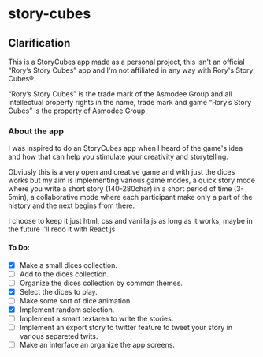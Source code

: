 # story-cubes

## Clarification
This is a StoryCubes app made as a personal project, this isn't an official “Rory’s Story Cubes” app and I'm not affiliated in any way with Rory's Story Cubes®.

“Rory’s Story Cubes” is the trade mark of the Asmodee Group and all intellectual property rights in the name, trade mark and game “Rory’s Story Cubes” is the property of Asmodee Group.

### About the app

I was inspired to do an StoryCubes app when I heard of the game's idea and how that can help you stimulate your creativity and storytelling.

Obviusly this is a very open and creative game and with just the dices works but my aim is implementing various game modes, a quick story mode where you write a short story (140-280char) in a short period of time (3-5min), a collaborative mode where each participant make only a part of the history and the next begins from there.

I choose to keep it just html, css and vanilla js as long as it works, maybe in the future I'll redo it with React.js

#### To Do:
  - [x] Make a small dices collection.
  - [ ] Add to the dices collection.
  - [ ] Organize the dices collection by common themes.
  - [x] Select the dices to play.
  - [ ] Make some sort of dice animation.
  - [x] Implement random selection.
  - [ ] Implement a smart textarea to write the stories.
  - [ ] Implement an export story to twitter feature to tweet your story in various separeted twits.
  - [ ] Make an interface an organize the app screens.
